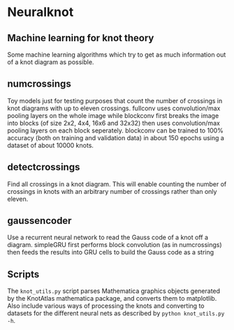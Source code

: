 # Neuralknot

## Machine learning for knot theory

Some machine learning algorithms which try to get as much information out of a
knot diagram as possible. 

## numcrossings

Toy models just for testing purposes that count the number of crossings in knot
diagrams with up to eleven crossings. fullconv uses convolution/max pooling
layers on the whole image while blockconv first breaks the image into blocks (of
size 2x2, 4x4, 16x6 and 32x32) then uses convolution/max pooling layers on each
block seperately. blockconv can be trained to 100% accuracy (both on training
and validation data) in about 150 epochs using a dataset of about 10000 knots. 

## detectcrossings

Find all crossings in a knot diagram. This will enable counting the number of
crossings in knots with an arbitrary number of crossings rather than only
eleven.

## gaussencoder 

Use a recurrent neural network to read the Gauss code of a knot off a diagram.
simpleGRU first performs block convolution (as in numcrossings) then feeds the
results into GRU cells to build the Gauss code as a string

## Scripts

The ```knot_utils.py``` script parses Mathematica graphics objects generated by
the KnotAtlas mathematica package, and converts them to matplotlib. Also include
various ways of processing the knots and converting to datasets for the
different neural nets as described by ```python knot_utils.py -h```.
